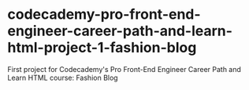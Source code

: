 # codecademy-pro-front-end-engineer-career-path-and-learn-html-project-1-fashion-blog
First project for Codecademy's Pro Front-End Engineer Career Path and Learn HTML course: Fashion Blog
